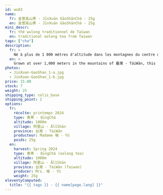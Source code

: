 ```yaml
---
id: wuA3
name:
  fr: 金萱高山茶 - JīnXuān GāoShānChá - 25g
  en: 金萱高山茶 - JīnXuān GāoShānChá - 25g
mini_descr:
  fr: thé wulong traditionnel de Taïwan
  en: traditional oolong tea from Taiwan
tags: ["cha"]
description:
  fr: >
    Né à plus de 1 000 mètres d'altitude dans les montagnes du centre de 臺灣 - TáiWān, ce 金萱高山烏龍茶 - JīnXuān GāoShān WūLóngChá porte la signature délicate de la variété 金萱 - JīnXuān : un parfum naturel d’osmanthus, lumineux et tendre, mêlé à la fraîcheur minérale des hautes montagnes.<!--more-->  Il y a quarante ans, Madame 喻 - Yù et son mari ont quitté la ville pour se consacrer au thé, semant leur vie au rythme des saisons. Aujourd’hui, leurs enfants perpétuent ce geste simple et vivant Dans chaque tasse, une mémoire de pierre, de vent et de fleurs.
  en: >
    Grown at over 1,000 meters in the mountains of 臺灣 - TáiWān, this 金萱高山烏龍茶 - JīnXuān GāoShān WūLóngChá carries the delicate signature of the 金萱 - JīnXuān cultivar: a natural fragrance of osmanthus, tender and bright, mingled with the fresh minerality of high altitudes.<!--more-->  Forty years ago, Madame 喻 - Yù and her husband left the city behind to devote their lives to tea, planting their dreams along the seasons. Today, their children continue this simple, living craft. In every cup, a memory of stone, wind, and flowers.
photos:
  - JinXuan-GaoShan_1-a.jpg
  - JinXuan-GaoShan_1-b.jpg
price: 15.00
stock: 7
weight: 25
shipping_type: colis_base
shipping_point: 2
options:
  fr:
    récolte: printemps 2024
    type: 青茶 - QīngChá
    altitude: 1000m
    village: 阿里山 - ĀlǐShān
    province: 台灣 - TáiWān
    producteur: Madame 喻 - Yù
    poids: 25g
  en:
    harvest: Spring 2024
    type: 青茶 - QīngChá (oolong tea)
    altitude: 1000m
    village: 阿里山 - ĀlǐShān
    province: 台灣 - TáiWān (Taiwan)
    producer: Mrs. 喻 - Yù
    weight: 25g
eleventyComputed:
  title: "{{ tags }} - {{ name[page.lang] }}"
---
```

